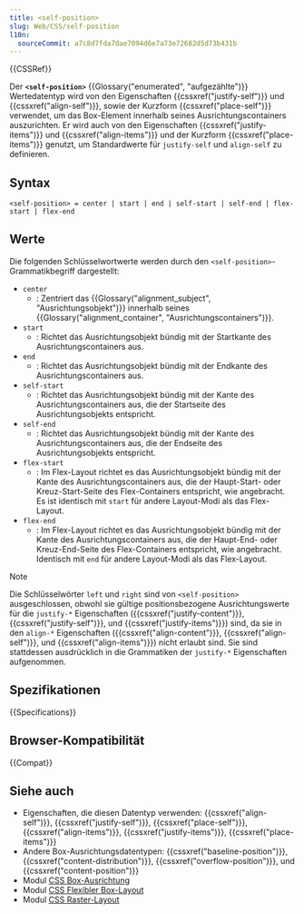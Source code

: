 ```yaml
---
title: <self-position>
slug: Web/CSS/self-position
l10n:
  sourceCommit: a7c8d7fda7dae7094d6e7a73e72682d5d73b431b
---
```


{{CSSRef}}

Der **`<self-position>`** {{Glossary("enumerated", "aufgezählte")}} Wertedatentyp wird von den Eigenschaften {{cssxref("justify-self")}} und {{cssxref("align-self")}}, sowie der Kurzform {{cssxref("place-self")}} verwendet, um das Box-Element innerhalb seines Ausrichtungscontainers auszurichten. Er wird auch von den Eigenschaften {{cssxref("justify-items")}} und {{cssxref("align-items")}} und der Kurzform {{cssxref("place-items")}} genutzt, um Standardwerte für `justify-self` und `align-self` zu definieren.

## Syntax

```plain
<self-position> = center | start | end | self-start | self-end | flex-start | flex-end
```

## Werte

Die folgenden Schlüsselwortwerte werden durch den `<self-position>`-Grammatikbegriff dargestellt:

- `center`
  - : Zentriert das {{Glossary("alignment_subject", "Ausrichtungsobjekt")}} innerhalb seines {{Glossary("alignment_container", "Ausrichtungscontainers")}}.
- `start`
  - : Richtet das Ausrichtungsobjekt bündig mit der Startkante des Ausrichtungscontainers aus.
- `end`
  - : Richtet das Ausrichtungsobjekt bündig mit der Endkante des Ausrichtungscontainers aus.
- `self-start`
  - : Richtet das Ausrichtungsobjekt bündig mit der Kante des Ausrichtungscontainers aus, die der Startseite des Ausrichtungsobjekts entspricht.
- `self-end`
  - : Richtet das Ausrichtungsobjekt bündig mit der Kante des Ausrichtungscontainers aus, die der Endseite des Ausrichtungsobjekts entspricht.
- `flex-start`
  - : Im Flex-Layout richtet es das Ausrichtungsobjekt bündig mit der Kante des Ausrichtungscontainers aus, die der Haupt-Start- oder Kreuz-Start-Seite des Flex-Containers entspricht, wie angebracht. Es ist identisch mit `start` für andere Layout-Modi als das Flex-Layout.
- `flex-end`
  - : Im Flex-Layout richtet es das Ausrichtungsobjekt bündig mit der Kante des Ausrichtungscontainers aus, die der Haupt-End- oder Kreuz-End-Seite des Flex-Containers entspricht, wie angebracht. Identisch mit `end` für andere Layout-Modi als das Flex-Layout.

> [!NOTE]
> Die Schlüsselwörter `left` und `right` sind von `<self-position>` ausgeschlossen, obwohl sie gültige positionsbezogene Ausrichtungswerte für die `justify-*` Eigenschaften ({{cssxref("justify-content")}}, {{cssxref("justify-self")}}, und {{cssxref("justify-items")}}) sind, da sie in den `align-*` Eigenschaften ({{cssxref("align-content")}}, {{cssxref("align-self")}}, und {{cssxref("align-items")}}) nicht erlaubt sind. Sie sind stattdessen ausdrücklich in die Grammatiken der `justify-*` Eigenschaften aufgenommen.

## Spezifikationen

{{Specifications}}

## Browser-Kompatibilität

{{Compat}}

## Siehe auch

- Eigenschaften, die diesen Datentyp verwenden: {{cssxref("align-self")}}, {{cssxref("justify-self")}}, {{cssxref("place-self")}}, {{cssxref("align-items")}}, {{cssxref("justify-items")}}, {{cssxref("place-items")}}
- Andere Box-Ausrichtungsdatentypen: {{cssxref("baseline-position")}}, {{cssxref("content-distribution")}}, {{cssxref("overflow-position")}}, und {{cssxref("content-position")}}
- Modul [CSS Box-Ausrichtung](/de/docs/Web/CSS/CSS_box_alignment)
- Modul [CSS Flexibler Box-Layout](/de/docs/Web/CSS/CSS_flexible_box_layout)
- Modul [CSS Raster-Layout](/de/docs/Web/CSS/CSS_grid_layout)
